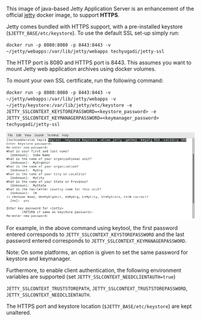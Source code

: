 This image of java-based Jetty Application Server is an enhancement of the official [jetty](https://hub.docker.com/_/jetty) docker image, to support **HTTPS**.

Jetty comes bundled with HTTPS support, with a pre-installed keystore (`$JETTY_BASE/etc/keystore`). To use the default SSL set-up simply run:

`docker run -p 8080:8080 -p 8443:8443 -v ~/jetty/webapps:/var/lib/jetty/webapps techyugadi/jetty-ssl`

The HTTP port is 8080 and HTTPS port is 8443. This assumes you want to mount Jetty web application archives using docker volumes.

To mount your own SSL certificate, run the following command:

`docker run -p 8080:8080 -p 8443:8443 -v ~/jetty/webapps:/var/lib/jetty/webapps -v ~/jetty/keystore:/var/lib/jetty/etc/keystore -e JETTY_SSLCONTEXT_KEYSTOREPASSWORD=<keystore_password> -e JETTY_SSLCONTEXT_KEYMANAGERPASSWORD=<keymanager_password> techyugadi/jetty-ssl`

![keytool](https://github.com/techyugadi/kubestash/blob/master/img/keystore.png)

For example, in the above command using keytool, the first password entered corresponds to `JETTY_SSLCONTEXT_KEYSTOREPASSWORD` and the last password entered corresponds to `JETTY_SSLCONTEXT_KEYMANAGERPASSWORD`. 

Note: On some platforms, an option is given to set the same password for keystore and keymanager.

Furthermore, to enable client authentication, the following environment variables are supported (set `JETTY_SSLCONTEXT_NEEDCLIENTAUTH=true`) 

`JETTY_SSLCONTEXT_TRUSTSTOREPATH`, `JETTY_SSLCONTEXT_TRUSTSTOREPASSWORD`, `JETTY_SSLCONTEXT_NEEDCLIENTAUTH`.

The HTTPS port and keystore location (`$JETTY_BASE/etc/keystore`) are kept unaltered.
